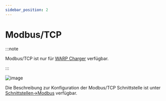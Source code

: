 ```yaml
---
sidebar_position: 2
---
```


# Modbus/TCP

:::note

Modbus/TCP ist nur für [WARP Charger](/docs/warp_charger/introduction) verfügbar.

:::

![image](/img/modbus/modbus_configuration.png)

Die Beschreibung zur Konfiguration der Modbus/TCP Schnittstelle ist unter [Schnittstellen->Modbus](/docs/interfaces/modbus/introduction) verfügbar.
